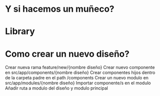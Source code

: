 # Y si hacemos un muñeco?

# Library

# Como crear un nuevo diseño?
Crear nueva rama feature/new/{nombre diseño}
Crear nuevo componente en src/app/components/{nombre diseño}
Crear componentes hijos dentro de la carpeta padre en el path /components
Crear un nuevo modulo en src/app/modules/{nombre diseño}
Importar componente/s en el modulo
Añadir ruta a modulo del diseño y modulo principal
